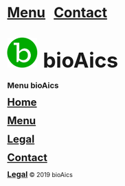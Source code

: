 <strong><font size="6"><a href="https://bioaics.github.io/menu">Menu</a></font></strong>&nbsp;&nbsp;&nbsp;&nbsp;&nbsp;<strong><font size="6"><a href="https://bioaics.github.io/contact">Contact</a></font></strong>

# <a href="https://bioaics.github.io"><img width="70px" src="/bioAics.svg" /></a> &nbsp;<strong><font size="7">bioAics</font></strong>
<p><strong><font size="4">Menu bioAics</font></strong></P>
<p><strong><font size="5"><a href="https://bioaics.github.io">Home</a></font></strong></P>
<p><strong><font size="5"><a href="https://bioaics.github.io/menu">Menu</a></font></strong></P>
<p><strong><font size="5"><a href="https://bioaics.github.io/legal">Legal</a></font></strong></P>
<p><strong><font size="5"><a href="https://bioaics.github.io/contact">Contact</a></font></strong></P>

<strong><font size="4"><a href="https://bioaics.github.io/legal">Legal</a></font></strong> © 2019 bioAics
